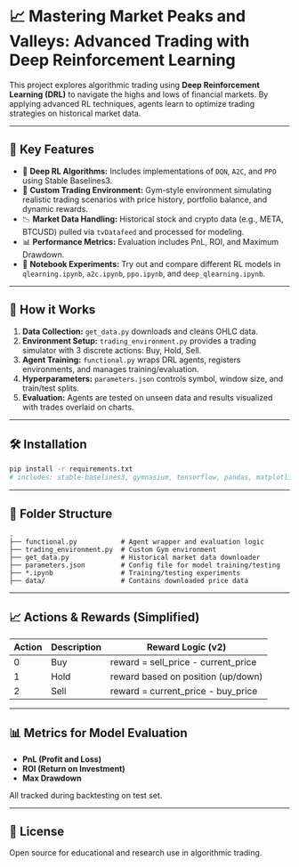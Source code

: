 
# 📈 Mastering Market Peaks and Valleys: Advanced Trading with Deep Reinforcement Learning

This project explores algorithmic trading using **Deep Reinforcement Learning (DRL)** to navigate the highs and lows of financial markets. By applying advanced RL techniques, agents learn to optimize trading strategies on historical market data.

---

## 🚀 Key Features

- 🧠 **Deep RL Algorithms:** Includes implementations of `DQN`, `A2C`, and `PPO` using Stable Baselines3.
- 🏦 **Custom Trading Environment:** Gym-style environment simulating realistic trading scenarios with price history, portfolio balance, and dynamic rewards.
- 📉 **Market Data Handling:** Historical stock and crypto data (e.g., META, BTCUSD) pulled via `tvDatafeed` and processed for modeling.
- 📊 **Performance Metrics:** Evaluation includes PnL, ROI, and Maximum Drawdown.
- 📂 **Notebook Experiments:** Try out and compare different RL models in `qlearning.ipynb`, `a2c.ipynb`, `ppo.ipynb`, and `deep_qlearning.ipynb`.

---

## 🧠 How it Works

1. **Data Collection:** `get_data.py` downloads and cleans OHLC data.
2. **Environment Setup:** `trading_environment.py` provides a trading simulator with 3 discrete actions: Buy, Hold, Sell.
3. **Agent Training:** `functional.py` wraps DRL agents, registers environments, and manages training/evaluation.
4. **Hyperparameters:** `parameters.json` controls symbol, window size, and train/test splits.
5. **Evaluation:** Agents are tested on unseen data and results visualized with trades overlaid on charts.

---

## 🛠 Installation

```bash
pip install -r requirements.txt
# includes: stable-baselines3, gymnasium, tensorflow, pandas, matplotlib, tvDatafeed
```

---

## 📁 Folder Structure

```
.
├── functional.py           # Agent wrapper and evaluation logic
├── trading_environment.py  # Custom Gym environment
├── get_data.py             # Historical market data downloader
├── parameters.json         # Config file for model training/testing
├── *.ipynb                 # Training/testing experiments
├── data/                   # Contains downloaded price data
```

---

## 📈 Actions & Rewards (Simplified)

| Action | Description     | Reward Logic (v2)                        |
|--------|------------------|-----------------------------------------|
| 0      | Buy              | reward = sell_price - current_price     |
| 1      | Hold             | reward based on position (up/down)      |
| 2      | Sell             | reward = current_price - buy_price      |

---

## 📊 Metrics for Model Evaluation

- **PnL (Profit and Loss)**
- **ROI (Return on Investment)**
- **Max Drawdown**

All tracked during backtesting on test set.

---

## 📄 License

Open source for educational and research use in algorithmic trading.
